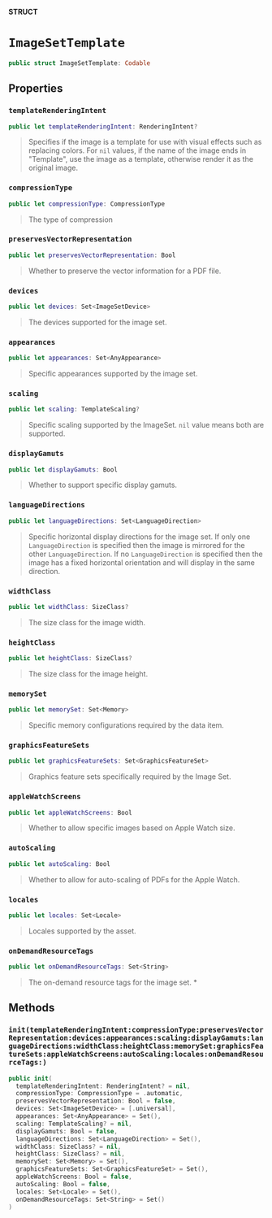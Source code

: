 **STRUCT**

# `ImageSetTemplate`

```swift
public struct ImageSetTemplate: Codable
```

## Properties
### `templateRenderingIntent`

```swift
public let templateRenderingIntent: RenderingIntent?
```

> Specifies if the image is a template for use with visual effects such as replacing colors.
>  For `nil` values, if the name of the image ends in "Template", use the image as a template, otherwise render it as the original image.

### `compressionType`

```swift
public let compressionType: CompressionType
```

> The type of compression

### `preservesVectorRepresentation`

```swift
public let preservesVectorRepresentation: Bool
```

>
> Whether to preserve the vector information for a PDF file.

### `devices`

```swift
public let devices: Set<ImageSetDevice>
```

> The devices supported for the image set.

### `appearances`

```swift
public let appearances: Set<AnyAppearance>
```

> Specific appearances supported by the image set.

### `scaling`

```swift
public let scaling: TemplateScaling?
```

> Specific scaling supported by the ImageSet. `nil` value means both are supported.

### `displayGamuts`

```swift
public let displayGamuts: Bool
```

> Whether to support specific display gamuts.

### `languageDirections`

```swift
public let languageDirections: Set<LanguageDirection>
```

> Specific horizontal display directions for the image set.
>  If only one `LanguageDirection` is specified then the image is mirrored for the other `LanguageDirection`.
>  If no `LanguageDirection` is specified then the image has a fixed horizontal orientation and will display in the same direction.

### `widthClass`

```swift
public let widthClass: SizeClass?
```

> The size class for the image width.

### `heightClass`

```swift
public let heightClass: SizeClass?
```

> The size class for the image height.

### `memorySet`

```swift
public let memorySet: Set<Memory>
```

> Specific memory configurations required by the data item.

### `graphicsFeatureSets`

```swift
public let graphicsFeatureSets: Set<GraphicsFeatureSet>
```

> Graphics feature sets specifically required by the Image Set.

### `appleWatchScreens`

```swift
public let appleWatchScreens: Bool
```

> Whether to allow specific images based on Apple Watch size.

### `autoScaling`

```swift
public let autoScaling: Bool
```

> Whether to allow for auto-scaling of PDFs for the Apple Watch.

### `locales`

```swift
public let locales: Set<Locale>
```

> Locales supported by the asset.

### `onDemandResourceTags`

```swift
public let onDemandResourceTags: Set<String>
```

>
> The on-demand resource tags for the image set.
> *

## Methods
### `init(templateRenderingIntent:compressionType:preservesVectorRepresentation:devices:appearances:scaling:displayGamuts:languageDirections:widthClass:heightClass:memorySet:graphicsFeatureSets:appleWatchScreens:autoScaling:locales:onDemandResourceTags:)`

```swift
public init(
  templateRenderingIntent: RenderingIntent? = nil,
  compressionType: CompressionType = .automatic,
  preservesVectorRepresentation: Bool = false,
  devices: Set<ImageSetDevice> = [.universal],
  appearances: Set<AnyAppearance> = Set(),
  scaling: TemplateScaling? = nil,
  displayGamuts: Bool = false,
  languageDirections: Set<LanguageDirection> = Set(),
  widthClass: SizeClass? = nil,
  heightClass: SizeClass? = nil,
  memorySet: Set<Memory> = Set(),
  graphicsFeatureSets: Set<GraphicsFeatureSet> = Set(),
  appleWatchScreens: Bool = false,
  autoScaling: Bool = false,
  locales: Set<Locale> = Set(),
  onDemandResourceTags: Set<String> = Set()
)
```
